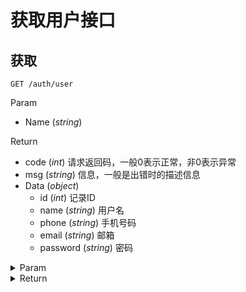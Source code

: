 # 获取用户接口

## 获取

`GET /auth/user`

Param

* Name (*string*) 

Return

* code (*int*) 请求返回码，一般0表示正常，非0表示异常
* msg (*string*) 信息，一般是出错时的描述信息
* Data (*object*) 
    * id (*int*) 记录ID
    * name (*string*) 用户名
    * phone (*string*) 手机号码
    * email (*string*) 邮箱
    * password (*string*) 密码

<details>
<summary>Param</summary>

```json
name=jd
```

</details>

<details>
<summary>Return</summary>

```json
{
    "code": 0,
    "msg": "",
    "data": {
        "id": 114,
        "name": "jd",
        "phone": "",
        "email": "",
        "password": ""
    }
}
```

</details>

